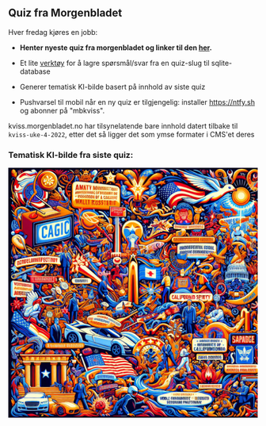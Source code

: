 ## Quiz fra Morgenbladet

Hver fredag kjøres en jobb:

- **Henter nyeste quiz fra morgenbladet og linker til den [her](https://jorgenbs.github.io/morgenbladet-kviss/).**

- Et lite [verktøy](./kviss-db) for å lagre spørsmål/svar fra en quiz-slug til sqlite-database

- Generer tematisk KI-bilde basert på innhold av siste quiz

- Pushvarsel til mobil når en ny quiz er tilgjengelig: installer https://ntfy.sh og abonner på "mbkviss".

kviss.morgenbladet.no har tilsynelatende bare innhold datert tilbake til `kviss-uke-4-2022`, etter det så ligger det som ymse formater i CMS'et deres

### Tematisk KI-bilde fra siste quiz:

![siste quiz](docs/generated.png)
